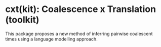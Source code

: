# cxt(kit): Coalescence x Translation (toolkit) 

This package proposes a new method of inferring pairwise coalescent times using a language modelling approach. 

